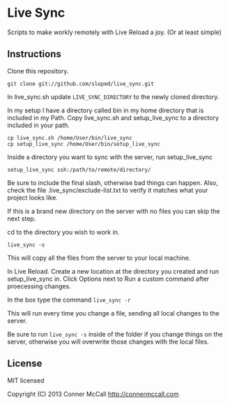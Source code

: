 # Live Sync

Scripts to make workly remotely with Live Reload a joy. (Or at least simple)

## Instructions

Clone this repository. 

```
git clone git://github.com/sloped/live_sync.git
```


In live_sync.sh update `LIVE_SYNC_DIRECTORY` to the newly cloned directory. 

In my setup I have a directory called bin in my home directory that is included in my Path. Copy live_sync.sh and setup_live_sync to a directory included in your path. 

```
cp live_sync.sh /home/User/bin/live_sync
cp setup_live_sync /home/User/bin/setup_live_sync
```
Inside a directory you want to sync with the server, run setup_live_sync

```
setup_live_sync ssh:/path/to/remote/directory/
```

Be sure to include the final slash, otherwise bad things can happen. Also, check the file .live_sync/exclude-list.txt to verify it matches what your project looks like. 

If this is a brand new directory on the server with no files you can skip the next step. 

cd to the directory you wish to work in. 

```
live_sync -s
```

This will copy all the files from the server to your local machine. 

In Live Reload. Create a new location at the directory you created and run setup_live_sync in. Click Options next to Run a custom command after proecessing changes. 

In the box type the command `live_sync -r` 

This will run every time you change a file, sending all local changes to the server. 

Be sure to run `live_sync -s` inside of the folder if you change things on the server, otherwise you will overwrite those changes with the local files. 


## License

MIT licensed

Copyright (C) 2013 Conner McCall http://connermccall.com